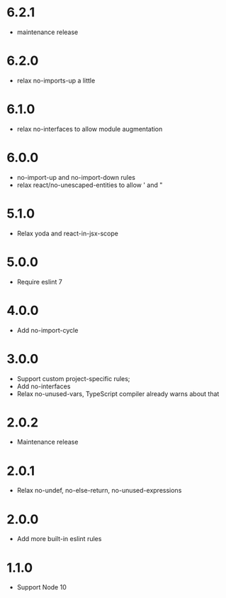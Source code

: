 # 6.2.1

- maintenance release

# 6.2.0

- relax no-imports-up a little

# 6.1.0

- relax no-interfaces to allow module augmentation

# 6.0.0

- no-import-up and no-import-down rules
- relax react/no-unescaped-entities to allow ' and "

# 5.1.0

- Relax yoda and react-in-jsx-scope

# 5.0.0

- Require eslint 7

# 4.0.0

- Add no-import-cycle

# 3.0.0

- Support custom project-specific rules;
- Add no-interfaces
- Relax no-unused-vars, TypeScript compiler already warns about that

# 2.0.2

- Maintenance release

# 2.0.1

- Relax no-undef, no-else-return, no-unused-expressions

# 2.0.0

- Add more built-in eslint rules

# 1.1.0

- Support Node 10
